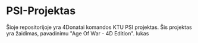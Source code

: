 # PSI-Projektas

Šioje repositorijoje yra 4Donatai komandos KTU PSI projektas. Šis projektas yra žaidimas, pavadinimu "Age Of War - 4D Edition".
lukas
